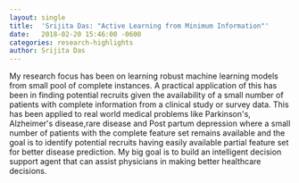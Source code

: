 ```yaml
---
layout: single
title:  'Srijita Das: "Active Learning from Minimum Information"'
date:   2018-02-20 15:46:00 -0600
categories: research-highlights
author: Srijita Das
---
```


My research focus has been on learning robust machine learning models from small pool of complete instances.
A practical application of this has been in finding potential recruits given the availability of a small number of patients with complete information from a clinical study or survey data. This has been applied to real world medical problems like Parkinson's, Alzheimer's disease,rare disease and Post partum depression where a small number of patients with the complete feature set remains available and the goal is to identify potential recruits having easily available partial feature set for better disease prediction. My big goal is to build an intelligent decision support agent that can assist physicians in making better healthcare decisions.
